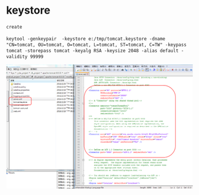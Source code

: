 # keystore

```
create

keytool -genkeypair  -keystore e:/tmp/tomcat.keystore -dname "CN=tomcat, OU=tomcat, O=tomcat, L=tomcat, ST=tomcat, C=TW" -keypass tomcat -storepass tomcat -keyalg RSA -keysize 2048 -alias default -validity 99999
```

![](./tomcat.setting.png)
